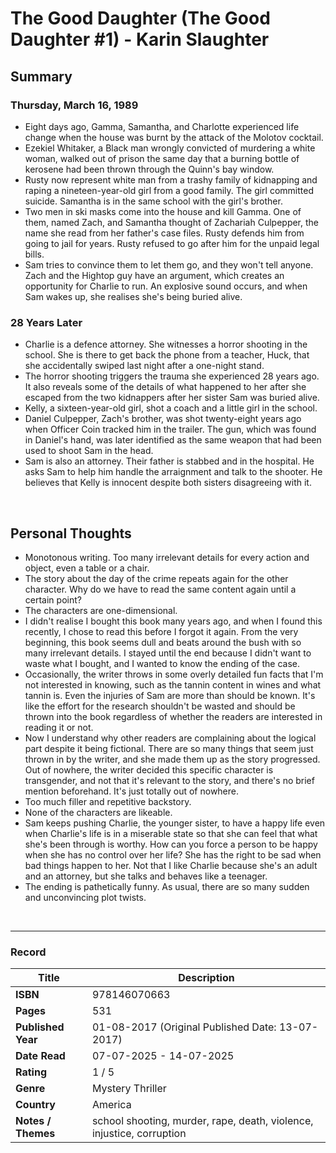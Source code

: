 # The Good Daughter (The Good Daughter #1) - Karin Slaughter

## Summary
### Thursday, March 16, 1989
- Eight days ago, Gamma, Samantha, and Charlotte experienced life change when the house was burnt by the attack of the Molotov cocktail.
- Ezekiel Whitaker, a Black man wrongly convicted of murdering a white woman, walked out of prison the same day that a burning bottle of kerosene had been thrown through the Quinn's bay window. 
- Rusty now represent white man from a trashy family of kidnapping and raping a nineteen-year-old girl from a good family. The girl committed suicide. Samantha is in the same school with the girl's brother.
- Two men in ski masks come into the house and kill Gamma. One of them, named Zach, and Samantha thought of Zachariah Culpepper, the name she read from her father's case files. Rusty defends him from going to jail for years. Rusty refused to go after him for the unpaid legal bills.
- Sam tries to convince them to let them go, and they won't tell anyone. Zach and the Hightop guy have an argument, which creates an opportunity for Charlie to run. An explosive sound occurs, and when Sam wakes up, she realises she's being buried alive.

### 28 Years Later
- Charlie is a defence attorney. She witnesses a horror shooting in the school. She is there to get back the phone from a teacher, Huck, that she accidentally swiped last night after a one-night stand.
- The horror shooting triggers the trauma she experienced 28 years ago. It also reveals some of the details of what happened to her after she escaped from the two kidnappers after her sister Sam was buried alive.
- Kelly, a sixteen-year-old girl, shot a coach and a little girl in the school.
- Daniel Culpepper, Zach's brother, was shot twenty-eight years ago when Officer Coin tracked him in the trailer. The gun, which was found in Daniel's hand, was later identified as the same weapon that had been used to shoot Sam in the head.
- Sam is also an attorney. Their father is stabbed and in the hospital. He asks Sam to help him handle the arraignment and talk to the shooter. He believes that Kelly is innocent despite both sisters disagreeing with it.

<br>

## Personal Thoughts
- Monotonous writing. Too many irrelevant details for every action and object, even a table or a chair.
- The story about the day of the crime repeats again for the other character. Why do we have to read the same content again until a certain point?
- The characters are one-dimensional.
- I didn't realise I bought this book many years ago, and when I found this recently, I chose to read this before I forgot it again. From the very beginning, this book seems dull and beats around the bush with so many irrelevant details. I stayed until the end because I didn't want to waste what I bought, and I wanted to know the ending of the case.
- Occasionally, the writer throws in some overly detailed fun facts that I'm not interested in knowing, such as the tannin content in wines and what tannin is. Even the injuries of Sam are more than should be known. It's like the effort for the research shouldn't be wasted and should be thrown into the book regardless of whether the readers are interested in reading it or not.
- Now I understand why other readers are complaining about the logical part despite it being fictional. There are so many things that seem just thrown in by the writer, and she made them up as the story progressed. Out of nowhere, the writer decided this specific character is transgender, and not that it's relevant to the story, and there's no brief mention beforehand. It's just totally out of nowhere.
- Too much filler and repetitive backstory.
- None of the characters are likeable. 
- Sam keeps pushing Charlie, the younger sister, to have a happy life even when Charlie's life is in a miserable state so that she can feel that what she's been through is worthy. How can you force a person to be happy when she has no control over her life? She has the right to be sad when bad things happen to her. Not that I like Charlie because she's an adult and an attorney, but she talks and behaves like a teenager. 
- The ending is pathetically funny. As usual, there are so many sudden and unconvincing plot twists.

<br>

***
### Record
| Title | Description |
| -- | -- |
| **ISBN** | 978146070663 |
| **Pages** | 531 |
| **Published Year** | 01-08-2017 (Original Published Date: 13-07-2017) |
| **Date Read** | 07-07-2025 - 14-07-2025 |
| **Rating** | 1 / 5 |
| **Genre** | Mystery Thriller |
| **Country** | America |
| **Notes / Themes** | school shooting, murder, rape, death, violence, injustice, corruption | 
